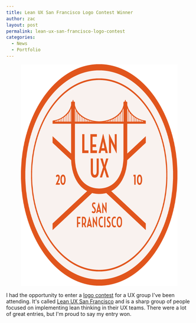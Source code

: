 ```yaml
---
title: Lean UX San Francisco Logo Contest Winner
author: zac
layout: post
permalink: lean-ux-san-francisco-logo-contest
categories:
  - News
  - Portfolio
---
```

<figure>
  <img alt="Winner of the Lean UX San Francisco logo contest" src="/images/leanUX-logo@2x.png" width="600" height="600">
</figure> 

<!-- more -->

I had the opportunity to enter a <a href="http://mblongii.com/2013/01/15/fully-exploring-the-potential-space/">logo contest</a> for a UX group I've been attending. It's called <a href="http://sf.lean-ux.com/">Lean UX San Francisco</a> and is a sharp group of people focused on implementing lean thinking in their UX teams. There were a lot of great entries, but I'm proud to say my entry won.
